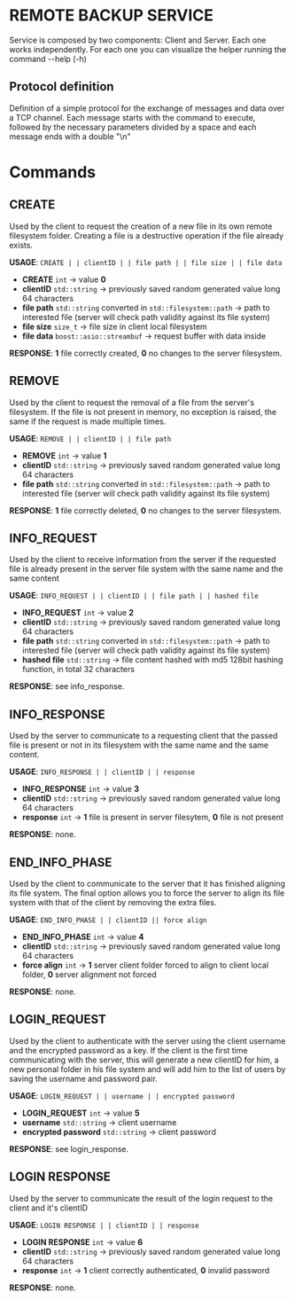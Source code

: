 # REMOTE BACKUP SERVICE

Service is composed by two components: Client and Server. Each one works independently. For each one you can visualize the helper running the command --help (-h)


## Protocol definition
Definition of a simple protocol for the exchange of messages and data over a TCP channel. Each message starts with the command to execute, followed by the necessary parameters divided by a space and each message ends with a double "\n"

# Commands

## CREATE

Used by the client to request the creation of a new file in its own remote filesystem folder. Creating a file is a destructive operation if the file already exists.

**USAGE**:     `CREATE | | clientID | | file path | | file size | | file data`

- **CREATE** `int` -> value **0**
- **clientID** `std::string` -> previously saved random generated value long 64 characters
- **file path** `std::string` converted in `std::filesystem::path` -> path to interested file (server will check path validity against its file system)
- **file size** `size_t` -> file size in client local filesystem
- **file data** `boost::asio::streambuf` -> request buffer with data inside

**RESPONSE**: **1** file correctly created, **0** no changes to the server filesystem.		

## REMOVE
Used by the client to request the removal of a file from the server's filesystem. If the file is not present in memory, no exception is raised, the same if the request is made multiple times.

**USAGE**:     `REMOVE | | clientID | | file path`

- **REMOVE** `int` -> value **1**
- **clientID** `std::string` -> previously saved random generated value long 64 characters
- **file path** `std::string` converted in `std::filesystem::path` -> path to interested file (server will check path validity against its file system)

**RESPONSE**: **1** file correctly deleted, **0** no changes to the server filesystem.

## INFO_REQUEST
Used by the client to receive information from the server if the requested file is already present in the server file system with the same name and the same content

**USAGE**:     `INFO_REQUEST | | clientID | | file path | | hashed file`

- **INFO_REQUEST** `int` -> value **2**
- **clientID** `std::string` -> previously saved random generated value long 64 characters
- **file path** `std::string` converted in `std::filesystem::path` -> path to interested file (server will check path validity against its file system)
- **hashed file** `std::string` -> file content hashed with md5 128bit hashing function, in total 32 characters

**RESPONSE**: see info_response.

## INFO_RESPONSE
Used by the server to communicate to a requesting client that the passed file is present or not in its filesystem with the same name and the same content.

**USAGE**:     `INFO_RESPONSE | | clientID | | response`

- **INFO_RESPONSE** `int` -> value **3**
- **clientID** `std::string` -> previously saved random generated value long 64 characters
- **response** `int` -> **1** file is present in server filesytem, **0** file is not present

**RESPONSE**: none.

## END_INFO_PHASE
Used by the client to communicate to the server that it has finished aligning its file system. The final option allows you to force the server to align its file system with that of the client by removing the extra files.

**USAGE**:     `END_INFO_PHASE | | clientID || force align `

- **END_INFO_PHASE** `int` -> value **4**
- **clientID** `std::string` -> previously saved random generated value long 64 characters
- **force align** `int` -> **1** server client folder forced to align to client local folder, **0** server alignment not forced

**RESPONSE**: none.

## LOGIN_REQUEST
Used by the client to authenticate with the server using the client username and the encrypted password as a key. If the client is the first time communicating with the server, this will generate a new clientID for him, a new personal folder in his file system and will add him to the list of users by saving the username and password pair.

**USAGE**:     `LOGIN_REQUEST | | username | | encrypted password `

- **LOGIN_REQUEST** `int` -> value **5**
- **username** `std::string` -> client username
- **encrypted password** `std::string` -> client password

**RESPONSE**: see login_response.

## LOGIN RESPONSE

Used by the server to communicate the result of the login request to the client and it's clientID

**USAGE**:     `LOGIN RESPONSE | | clientID | | response `

- **LOGIN RESPONSE** `int` -> value **6**
- **clientID** `std::string` -> previously saved random generated value long 64 characters
- **response** `int` -> **1** client correctly authenticated, **0** invalid password

**RESPONSE**: none.
